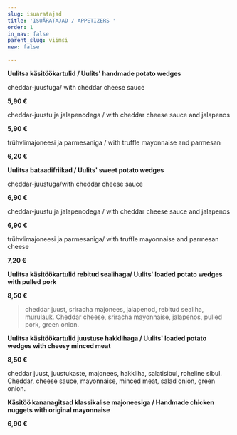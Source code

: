 ```yaml
---
slug: isuaratajad
title: 'ISUÄRATAJAD / APPETIZERS '
order: 1
in_nav: false
parent_slug: viimsi
new: false

---
```

> 

**Uulitsa käsitöökartulid / Uulits' handmade potato wedges**

cheddar-juustuga/ with cheddar cheese sauce

**5,90 €**

<span class="spicy"></span> cheddar-juustu ja jalapenodega  / with cheddar cheese sauce and jalapenos

**5,90** **€**

trühvlimajoneesi ja parmesaniga / with truffle mayonnaise and parmesan

**6,20 €**

**Uulitsa bataadifriikad / Uulits' sweet potato wedges**

cheddar-juustuga/with cheddar cheese sauce

**6,90 €**

cheddar-juustu ja jalapenodega  / with cheddar cheese sauce and jalapenos 

**6,90 €** <span class="spicy"></span>

trühvlimajoneesi ja parmesaniga/ with truffle mayonnaise and parmesan cheese

**7,20 €**

**Uulitsa käsitöökartulid rebitud sealihaga/ Uulits' loaded**  **potato wedges with pulled pork**

**8,50 €**

<div class="ellipsis"></div>

> <span class="koostis">cheddar juust, sriracha majonees, jalapenod, rebitud sealiha, murulauk. Cheddar cheese, sriracha mayonnaise, jalapenos, pulled pork, green onion.
>
> <span class="spicy"></span>

**Uulitsa käsitöökartulid juustuse hakklihaga / Uulits' loaded potato wedges with cheesy minced meat**

**8,50 €**

<span class="koostis">cheddar juust, juustukaste, majonees, hakkliha, salatisibul, roheline sibul. Cheddar, cheese sauce, mayonnaise, minced meat, salad onion, green onion.

**Käsitöö kananagitsad klassikalise majoneesiga / Handmade chicken nuggets with original mayonnaise**

**6,90 €**